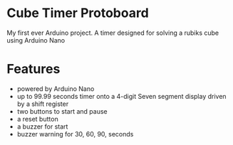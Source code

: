 # Cube Timer Protoboard
My first ever Arduino project. A timer designed for solving a rubiks cube using Arduino Nano

# Features
* powered by Arduino Nano
* up to 99.99 seconds timer onto a 4-digit Seven segment display driven by a shift register
* two buttons to start and pause
* a reset button
* a buzzer for start
* buzzer warning for 30, 60, 90, seconds
